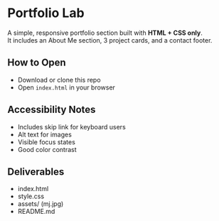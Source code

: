 # Portfolio Lab

A simple, responsive portfolio section built with **HTML + CSS only**.  
It includes an About Me section, 3 project cards, and a contact footer.

## How to Open
- Download or clone this repo
- Open `index.html` in your browser

## Accessibility Notes
- Includes skip link for keyboard users
- Alt text for images
- Visible focus states
- Good color contrast

## Deliverables
- index.html
- style.css
- assets/ (mj.jpg)
- README.md
